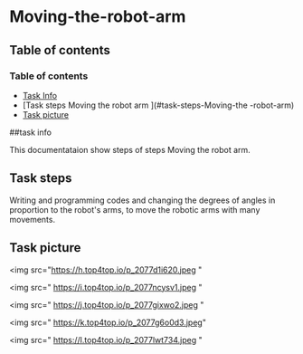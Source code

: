 # Moving-the-robot-arm

## Table of contents

### Table of contents

* [Task Info](#task-info)
* [Task steps Moving the robot arm ](#task-steps-Moving-the -robot-arm)
* [Task picture](#Task-picture)

##task info

This documentataion show steps of steps Moving the robot arm.

## Task steps

Writing and programming codes and changing the degrees of angles in proportion to the robot's arms, to move the robotic arms with many movements.

## Task picture

<img src="https://h.top4top.io/p_2077d1i620.jpeg "
     
     
     
     
 <img src=" https://i.top4top.io/p_2077ncysv1.jpeg "
 
 
 
 <img src=" https://j.top4top.io/p_2077gixwo2.jpeg " 
      
   <img src=" https://k.top4top.io/p_2077g6o0d3.jpeg"   
   
   
        
 <img src="  https://l.top4top.io/p_2077lwt734.jpeg            " 











